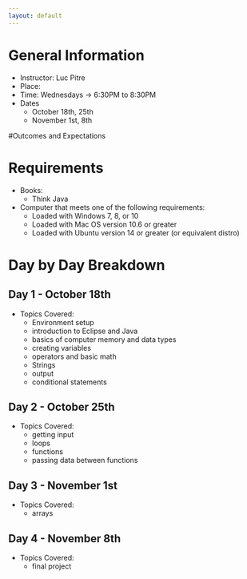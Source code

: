 ```yaml
---
layout: default
---
```


# General Information
- Instructor: Luc Pitre
- Place:
- Time: Wednesdays -> 6:30PM to 8:30PM
- Dates
    - October 18th, 25th
    - November 1st, 8th

#Outcomes and Expectations

# Requirements
- Books:
    - Think Java
- Computer that meets one of the following requirements:
    - Loaded with Windows 7, 8, or 10
    - Loaded with Mac OS version 10.6 or greater
    - Loaded with Ubuntu version 14 or greater (or equivalent distro)

# Day by Day Breakdown

## Day 1 - October 18th
- Topics Covered:
    - Environment setup
    - introduction to Eclipse and Java
    - basics of computer memory and data types
    - creating variables
    - operators and basic math
    - Strings
    - output
    - conditional statements

## Day 2 - October 25th
- Topics Covered:
    - getting input
    - loops
    - functions
    - passing data between functions

## Day 3 - November 1st
- Topics Covered:
    - arrays

## Day 4 - November 8th
- Topics Covered:
    - final project
